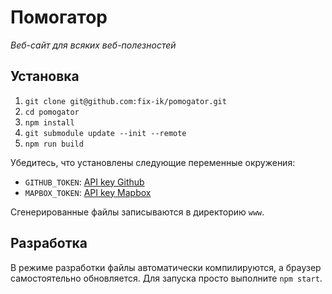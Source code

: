 # Помогатор
*Веб-сайт для всяких веб-полезностей*

## Установка

1. `git clone git@github.com:fix-ik/pomogator.git`
2. `cd pomogator`
3. `npm install`
4. `git submodule update --init --remote`
5. `npm run build`

Убедитесь, что установлены следующие переменные окружения:

* `GITHUB_TOKEN`: [API key Github](https://www.github.com)
* `MAPBOX_TOKEN`: [API key Mapbox](https://www.mapbox.com)

Сгенерированные файлы записываются в директорию `www`.

## Разработка

В режиме разработки файлы автоматически компилируются, а браузер самостоятельно обновляется. Для запуска просто выполните `npm start`.
